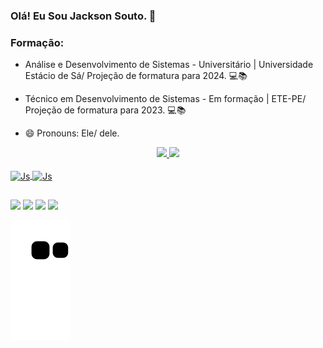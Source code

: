 ### Olá! Eu Sou Jackson Souto. 👋


### Formação: 
- Análise e Desenvolvimento de Sistemas - Universitário | Universidade Estácio de Sá/ Projeção de formatura para 2024. 💻📚

- Técnico em Desenvolvimento de Sistemas - Em formação | ETE-PE/ Projeção de formatura para 2023. 💻📚

- 😄 Pronouns: Ele/ dele.

<div align="center">
  <a href="https://http://beacons.ai/jacksonsouto">
  <img height="110em" src="https://github-readme-stats.vercel.app/api?username=JacksonSouto&show_icons=true&theme=dark&include_all_commits=true&count_private=true"/>
  <img height="110em" src="https://github-readme-stats.vercel.app/api/top-langs/?username=JacksonSouto&layout=compact&langs_count=7&theme=dark"/>
</div>
  
  <div style="display: inline_block"><br>
  <img align="center" alt="Js" height="30" width="40" src="https://cdn.jsdelivr.net/gh/devicons/devicon/icons/androidstudio/androidstudio-original.svg" />
  <img align="center" alt="Js" height="30" width="40" src="https://cdn.jsdelivr.net/gh/devicons/devicon/icons/java/java-original.svg" />
</div>

  ##
  
  <div> 
  <a href="https://https://www.youtube.com/channel/UCZ2Lvw3a2LerkKqcxCtoROw" target="_blank"><img src="https://img.shields.io/badge/YouTube-FF0000?style=for-the-badge&logo=youtube&logoColor=white" target="_blank"></a>
  <a href="https://www.instagram.com/jackson_souto/" target="_blank"><img src="https://img.shields.io/badge/-Instagram-%23E4405F?style=for-the-badge&logo=instagram&logoColor=white" target="_blank"></a>
  <a href= "mailto:contatoJack_sou_brasileiro@hotmail.com"><img src="https://img.shields.io/badge/Microsoft_Outlook-0078D4?style=for-the-badge&logo=microsoft-outlook&logoColor=white"target="_blank"></a>
  <a href="https://www.linkedin.com/in/jackson-souto-886a1a61/" target="_blank"><img src="https://img.shields.io/badge/-LinkedIn-%230077B5?style=for-the-badge&logo=linkedin&logoColor=white" target="_blank"></a> 
  
![Snake animation](https://github.com/JacksonSouto/JacksonSouto/blob/output/github-contribution-grid-snake.svg)
 
</div>
